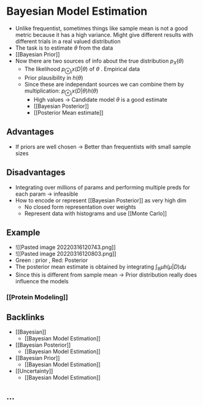 # Bayesian Model Estimation
- Unlike frequentist, sometimes things like sample mean is not a good metric because it has a high variance. Might give different results with different trials in a real valued distribution
- The task is to estimate $\theta$ from the data
- [[Bayesian Prior]]
- Now there are two sources of info about the true distribution $p_{X}(\theta)$
	- The likelihood $p_{\otimes_{i}}x(D|\theta)$  of $\theta$ . Empirical data
	- Prior plausibility in $h(\theta)$
	- Since these are independant sources we can combine them by multiplication: $p_{\otimes_{i}}x(D|\theta)h(\theta)$ 
		- High values -> Candidate model $\theta$ is a good estimate
		- [[Bayesian Posterior]]
		- [[Posterior Mean estimate]]

## Advantages
- If priors are well chosen -> Better than frequentists with small sample sizes

## Disadvantages
- Integrating over millions of params and performing multiple preds for each param -> infeasible
- How to encode or represent [[Bayesian Posterior]] as very high dim
	- No closed form representation over weights
	- Represent data with histograms and use [[Monte Carlo]]

## Example
- ![[Pasted image 20220316120743.png]]
- ![[Pasted image 20220316120803.png]]
- Green : prior , Red: Posterior
- The posterior mean estimate is obtained by integrating $\int_{\mathbb{R}}\mu h(\mu|D)d\mu$
- Since this is different from sample mean -> Prior distribution really does influence the models

### [[Protein Modeling]]

## Backlinks
* [[Bayesian]]
	* [[Bayesian Model Estimation]]
* [[Bayesian Posterior]]
	* [[Bayesian Model Estimation]]
* [[Bayesian Prior]]
	* [[Bayesian Model Estimation]]
* [[Uncertainty]]
	* [[Bayesian Model Estimation]]

## …